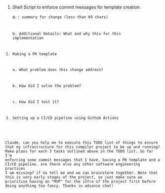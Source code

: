 1. Shell Script to enforce commit messages for template creation

    a. <code location>: summary for change (less than 69 chars)

    b. Additional Details: What and why this for this implementation

2. Making a PR template

    a. What problem does this change address? 

    b. How did I solve the problem?

    c. How did I test it?

3. Setting up a CI/CD pipeline using Github Actions

Claude, can you help me to execute this TODO list of things to ensure that my infrastructure for this compiler project to be up and running? Make plans for each 3 tasks outlined above in the TODO list. So far I'm enforcing some commit messages that I have, having a PR template and a CI/CD pipeline. are there also any other software engineering practices I am missing? if so tell me and we can brainstorm together. Note that this is very early stages of the project, so just make sure we prioritise having an "MVP" for the infra of the project first before doing anything too fancy. Thanks in advance chat!